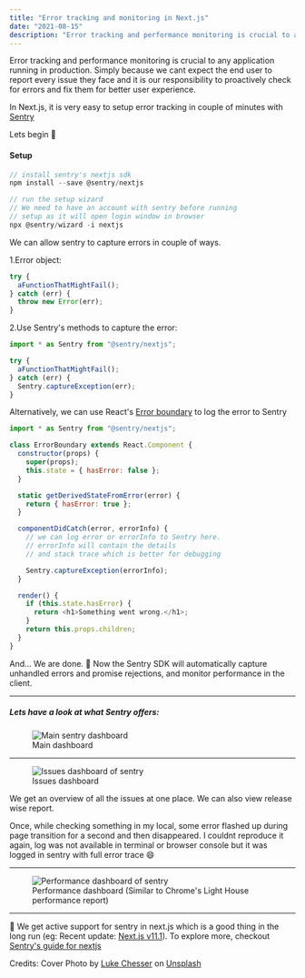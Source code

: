 ```yaml
---
title: "Error tracking and monitoring in Next.js"
date: "2021-08-15"
description: "Error tracking and performance monitoring is crucial to any application running in production. Simply because we cant expect the end user to report..."
---
```


Error tracking and performance monitoring is crucial to any application running in production. Simply because we cant expect the end user to report every issue they face and it is our responsibility to proactively check for errors and fix them for better user experience.

In Next.js, it is very easy to setup error tracking in couple of minutes with [Sentry](https://sentry.io)

Lets begin :rocket:

#### Setup

```js
// install sentry's nextjs sdk
npm install --save @sentry/nextjs

// run the setup wizard
// We need to have an account with sentry before running
// setup as it will open login window in browser
npx @sentry/wizard -i nextjs
```

We can allow sentry to capture errors in couple of ways.

1.Error object:

```js
try {
  aFunctionThatMightFail();
} catch (err) {
  throw new Error(err);
}
```

2.Use Sentry's methods to capture the error:

```js
import * as Sentry from "@sentry/nextjs";

try {
  aFunctionThatMightFail();
} catch (err) {
  Sentry.captureException(err);
}
```

Alternatively, we can use React's [Error boundary](https://reactjs.org/docs/error-boundaries.html) to log the error to Sentry

```js
import * as Sentry from "@sentry/nextjs";

class ErrorBoundary extends React.Component {
  constructor(props) {
    super(props);
    this.state = { hasError: false };
  }

  static getDerivedStateFromError(error) {
    return { hasError: true };
  }

  componentDidCatch(error, errorInfo) {
    // we can log error or errorInfo to Sentry here.
    // errorInfo will contain the details
    // and stack trace which is better for debugging

    Sentry.captureException(errorInfo);
  }

  render() {
    if (this.state.hasError) {
      return <h1>Something went wrong.</h1>;
    }
    return this.props.children;
  }
}
```

And...
We are done. :tada:
Now the Sentry SDK will automatically capture unhandled errors and promise rejections, and monitor performance in the client.

---

##### Lets have a look at what Sentry offers:

<p></p>

<figure>
<img src="https://dev-to-uploads.s3.amazonaws.com/uploads/articles/59zeif11a7itanhevibk.png" alt="Main sentry dashboard">
<figcaption>Main dashboard</figcaption>
</figure>

---

<figure>
<img src="https://dev-to-uploads.s3.amazonaws.com/uploads/articles/lxlhq9d3gobogo81egxp.png" alt="Issues dashboard of sentry">
<figcaption>Issues dashboard</figcaption>
</figure>

We get an overview of all the issues at one place. We can also view release wise report.

Once, while checking something in my local, some error flashed up during page transition for a second and then disappeared. I couldnt reproduce it again, log was not available in terminal or browser console but it was logged in sentry with full error trace :smile:

---

<figure>
<img src="https://dev-to-uploads.s3.amazonaws.com/uploads/articles/60l1pj293fxbex84z8ab.png" alt="Performance dashboard of sentry">
<figcaption>Performance dashboard (Similar to Chrome's Light House performance report)</figcaption>
</figure>

---

:pushpin: We get active support for sentry in next.js which is a good thing in the long run (eg: Recent update: [Next.js v11.1](https://nextjs.org/blog/next-11-1)). To explore more, checkout [Sentry's guide for nextjs](https://docs.sentry.io/platforms/javascript/guides/nextjs/)

Credits: Cover Photo by <a href="https://unsplash.com/@lukechesser?utm_source=unsplash&utm_medium=referral&utm_content=creditCopyText">Luke Chesser</a> on <a href="https://unsplash.com/s/photos/monitoring?utm_source=unsplash&utm_medium=referral&utm_content=creditCopyText">Unsplash</a>
